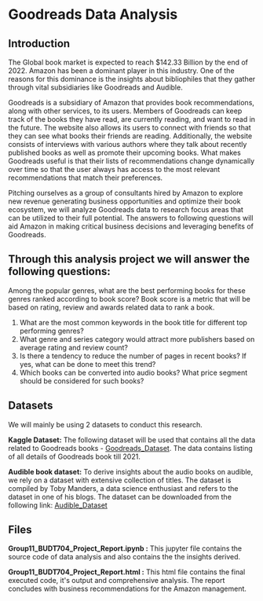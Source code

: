 # Goodreads Data Analysis

## Introduction
The Global book market is expected to reach $142.33 Billion by the end of 2022. Amazon has been a dominant player in this industry. One of the reasons for this dominance is the insights about bibliophiles that they gather through vital subsidiaries like Goodreads and Audible.

Goodreads is a subsidiary of Amazon that provides book recommendations, along with other services, to its users. Members of Goodreads can keep track of the books they have read, are currently reading, and want to read in the future. The website also allows its users to connect with friends so that they can see what books their friends are reading. Additionally, the website consists of interviews with various authors where they talk about recently published books as well as promote their upcoming books. What makes Goodreads useful is that their lists of recommendations change dynamically over time so that the user always has access to the most relevant recommendations that match their preferences.

Pitching ourselves as a group of consultants hired by Amazon to explore new revenue generating business opportunities and optimize their book ecosystem, we will analyze Goodreads data to research focus areas that can be utilized to their full potential. The answers to following questions will aid Amazon in making critical business decisions and leveraging benefits of Goodreads.

## Through this analysis project we will answer the following questions:
Among the popular genres, what are the best performing books for these genres ranked according to book score? Book score is a metric that will be based on rating, review and awards related data to rank a book.

1. What are the most common keywords in the book title for different top performing genres?
2. What genre and series category would attract more publishers based on average rating and review count?
3. Is there a tendency to reduce the number of pages in recent books? If yes, what can be done to meet this trend?
4. Which books can be converted into audio books? What price segment should be considered for such books?

## Datasets

We will mainly be using 2 datasets to conduct this research.

**Kaggle Dataset:**
The following dataset will be used that contains all the data related to Goodreads books - [Goodreads_Dataset](https://www.kaggle.com/datasets/austinreese/goodreads-books?select=goodreads_books.csv).
The data contains listing of all details of Goodreads book till 2021.

**Audible book dataset:**
To derive insights about the audio books on audible, we rely on a dataset with extensive collection of titles. The dataset is compiled by Toby Manders, a data science enthusiast and refers to the dataset in one of his blogs. The dataset can be downloaded from the following link: [Audible_Dataset](https://drive.google.com/file/d/1btf5Eq6U-GfG3iScpX6lMluCt6SgS45c/view)

## Files
**Group11_BUDT704_Project_Report.ipynb :** This jupyter file contains the source code of data analysis and also contains the the insights derived.

**Group11_BUDT704_Project_Report.html :** This html file contains the final executed code, it's output and comprehensive analysis. The report concludes with business recommendations for the Amazon management.

